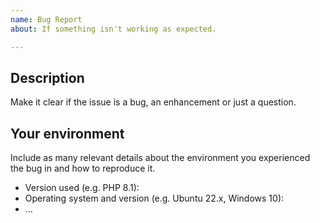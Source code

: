 ```yaml
---
name: Bug Report
about: If something isn't working as expected.

---
```


<!-- Provide a general summary of the issue in the Title above -->

## Description

Make it clear if the issue is a bug, an enhancement or just a question.

## Your environment

Include as many relevant details about the environment you experienced the bug in and how to reproduce it.

* Version used (e.g. PHP 8.1):
* Operating system and version (e.g. Ubuntu 22.x, Windows 10):
* ...
